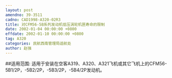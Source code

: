 ```yaml
---
layout: post
amendno: 39-3511
cadno: CAD1998-A320-02R3
title: 对CFM56-5B系列发动机低压涡轮机匣寿命的限制
date: 2002-01-04 00:00:00 +0800
effdate: 2002-01-10 00:00:00 +0800
tag: A320
categories: 民航西南管理局适航处
author: 赵强
---
```


##适用范围:
适用于安装在空客A319、A320、A321飞机或其它飞机上的CFM56-5B1/2P，-5B2/2P，-5B3/2P，-5B4/2P发动机。

